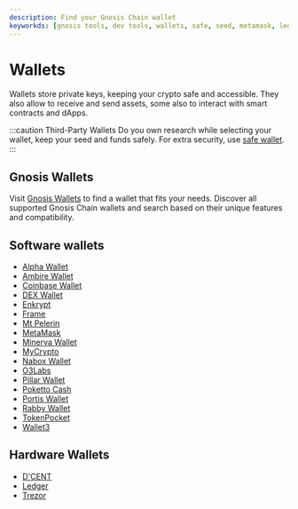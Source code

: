 ```yaml
---
description: Find your Gnosis Chain wallet
keyworkds: [gnosis tools, dev tools, wallets, safe, seed, metamask, ledger, trezor]
---
```


# Wallets

Wallets store private keys, keeping your crypto safe and accessible. They also allow to receive and send assets, some also to interact with smart contracts and dApps.

:::caution Third-Party Wallets
Do you own research while selecting your wallet, keep your seed and funds safely. For extra security, use [safe wallet](/tools/wallets/safe).
:::

## Gnosis Wallets

Visit [Gnosis Wallets](https://gnosiswallets.com/) to find a wallet that fits your needs. Discover all supported Gnosis Chain wallets and search based on their unique features and compatibility.

## Software wallets

- [Alpha Wallet](https://alphawallet.com/asset/the-best-wallet-for-xdai/)
- [Ambire Wallet](https://www.ambire.com/)
- [Coinbase Wallet](https://www.coinbase.com/wallet)
- [DEX Wallet](https://www.dexwallet.io/)
- [Enkrypt](https://www.enkrypt.com/?mtm_campaign=Gnosis%20Chain%20Wallet%20Wiki&mtm_kwd=Wiki)
- [Frame](https://frame.sh/)
- [Mt Pelerin](https://www.mtpelerin.com/bridge-wallet)
- [MetaMask](/tools/wallets/metamask)
- [Minerva Wallet](https://minerva.digital/)
- [MyCrypto](https://app.mycrypto.com/)
- [Nabox Wallet](https://nabox.io/)
- [O3Labs](https://o3.network/)
- [Pillar Wallet](https://www.pillar.fi/)
- [Poketto Cash](https://poketto.cash/)
- [Portis Wallet](https://wallet.portis.io/)
- [Rabby Wallet](https://rabby.io/)
- [TokenPocket](https://tokenpocket-gm.medium.com/how-to-add-xdai-chain-through-adding-custom-network-72d95597b017)
- [Wallet3](https://wallet3.io/)

## Hardware Wallets

- [D'CENT](/tools/wallets/dcent)
- [Ledger](/tools/wallets/ledger)
- [Trezor](/tools/wallets/trezor)
